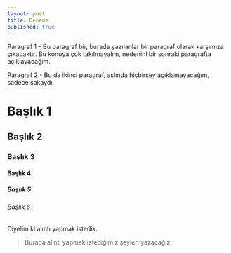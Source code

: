 ```yaml
---
layout: post
title: Deneme
published: true
---
```


Paragraf 1 - Bu paragraf bir, burada yazılanlar bir paragraf olarak karşımıza çıkacaktır. Bu konuya çok takılmayalım, nedenini bir sonraki paragrafta açıklayacağım.

Paragraf 2 - Bu da ikinci paragraf, aslında hiçbirşey açıklamayacağım, sadece şakaydı.

# Başlık 1

## Başlık 2

### Başlık 3

#### Başlık 4

##### Başlık 5

###### Başlık 6

Diyelim ki alıntı yapmak istedik.

> Burada alıntı yapmak istediğimiz şeyleri yazacağız.
